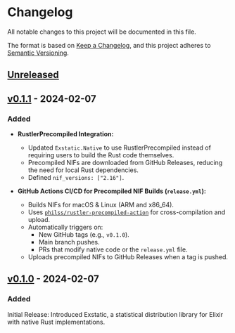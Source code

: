 # Changelog

All notable changes to this project will be documented in this file.

The format is based on [Keep a Changelog](https://keepachangelog.com/en/1.1.0/),
and this project adheres to [Semantic Versioning](https://semver.org/spec/v2.0.0.html).

## [Unreleased]

## [v0.1.1] - 2024-02-07

### Added

- **RustlerPrecompiled Integration:** 
  - Updated `Exstatic.Native` to use RustlerPrecompiled instead of requiring users to build the Rust code themselves.
  - Precompiled NIFs are downloaded from GitHub Releases, reducing the need for local Rust dependencies.
  - Defined `nif_versions: ["2.16"]`.

- **GitHub Actions CI/CD for Precompiled NIF Builds (`release.yml`):** 
  - Builds NIFs for macOS & Linux (ARM and x86_64).
  - Uses [`philss/rustler-precompiled-action`](https://github.com/philss/rustler-precompiled-action) for cross-compilation and upload.
  - Automatically triggers on:
    - New GitHub tags (e.g., `v0.1.0`).
    - Main branch pushes.
    - PRs that modify native code or the `release.yml` file.
  - Uploads precompiled NIFs to GitHub Releases when a tag is pushed.

## [v0.1.0] - 2024-02-07

### Added
Initial Release: Introduced Exstatic, a statistical distribution library for Elixir with native Rust implementations.

[Unreleased]: https://github.com/Intellection/exstatic/compare/v0.1.1...HEAD
[v0.1.1]: https://github.com/Intellection/exstatic/compare/v0.1.1...v0.1.0
[v0.1.0]: https://github.com/Intellection/exstatic/releases/tag/v0.1.0
